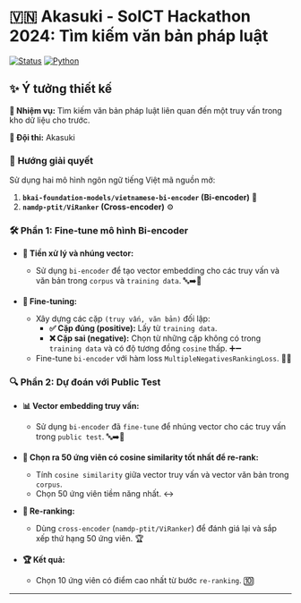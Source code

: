 # 🇻🇳 Akasuki - SoICT Hackathon 2024: Tìm kiếm văn bản pháp luật

[![Status](https://img.shields.io/badge/Status-In%20Progress-green)](https://shields.io/)
[![Python](https://img.shields.io/badge/Python-3.7+-blue.svg)](https://www.python.org/)

## ✨ **Ý tưởng thiết kế**

**🎯 Nhiệm vụ:** Tìm kiếm văn bản pháp luật liên quan đến một truy vấn trong kho dữ liệu cho trước.

**🤝 Đội thi:** Akasuki

### 🚀 **Hướng giải quyết**

Sử dụng hai mô hình ngôn ngữ tiếng Việt mã nguồn mở:

1. **`bkai-foundation-models/vietnamese-bi-encoder` (Bi-encoder)** 🤖
2. **`namdp-ptit/ViRanker` (Cross-encoder)** ⚙️

### 🛠️ **Phần 1: Fine-tune mô hình Bi-encoder**

*   **📝 Tiền xử lý và nhúng vector:**
    *   Sử dụng `bi-encoder` để tạo vector embedding cho các truy vấn và văn bản trong `corpus` và `training data`.
    🔤➡️🔢

*   **🎯 Fine-tuning:**
    *   Xây dựng các cặp `(truy vấn, văn bản)` đối lập:
        *   **✅ Cặp đúng (positive):** Lấy từ `training data`.
        *   **❌ Cặp sai (negative):** Chọn từ những cặp không có trong `training data` và có độ tương đồng `cosine` thấp.
          ➕➖
    *   Fine-tune `bi-encoder` với hàm loss `MultipleNegativesRankingLoss`.
        🏋️‍♂️

### 🔍 **Phần 2: Dự đoán với Public Test**

*   **📊 Vector embedding truy vấn:**
    *   Sử dụng `bi-encoder` đã `fine-tune` để nhúng vector cho các truy vấn trong `public test`.
        🔤➡️🔢

*   **🧲 Chọn ra 50 ứng viên có cosine similarity tốt nhất để re-rank:**
    *   Tính `cosine similarity` giữa vector truy vấn và vector văn bản trong `corpus`.
    *   Chọn 50 ứng viên tiềm năng nhất.
        ↔️

*   **🥇 Re-ranking:**
    *   Dùng `cross-encoder` (`namdp-ptit/ViRanker`) để đánh giá lại và sắp xếp thứ hạng 50 ứng viên.
        🏆

*   **🏆 Kết quả:**
    *   Chọn 10 ứng viên có điểm cao nhất từ bước `re-ranking`.
        🔟

---
